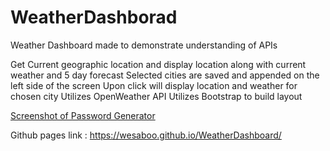# WeatherDashborad

Weather Dashboard made to demonstrate understanding of APIs

Get Current geographic location and display location along with current weather and 5 day forecast
Selected cities are saved and appended on the left side of the screen
Upon click will display location and weather for chosen city
Utilizes OpenWeather API
Utilizes Bootstrap to build layout


[Screenshot of Password Generator](/assets/WeatherDash.png)

Github pages link : https://wesaboo.github.io/WeatherDashboard/